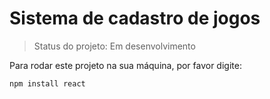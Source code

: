 # Sistema de cadastro de jogos

>Status do projeto: Em desenvolvimento

Para rodar este projeto na sua máquina, por favor digite:

```
npm install react
```
